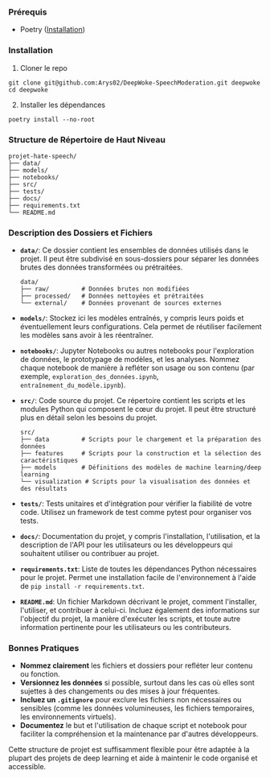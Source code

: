 ### Prérequis

* Poetry ([Installation](https://python-poetry.org/docs))

### Installation

1. Cloner le repo
```shell
git clone git@github.com:Arys02/DeepWoke-SpeechModeration.git deepwoke
cd deepwoke
```
2. Installer les dépendances
```shell
poetry install --no-root
```

### Structure de Répertoire de Haut Niveau

```
projet-hate-speech/
├── data/
├── models/
├── notebooks/
├── src/
├── tests/
├── docs/
├── requirements.txt
└── README.md
```

### Description des Dossiers et Fichiers

- **`data/`**: Ce dossier contient les ensembles de données utilisés dans le projet. Il peut être subdivisé en sous-dossiers pour séparer les données brutes des données transformées ou prétraitées.

  ```
  data/
  ├── raw/         # Données brutes non modifiées
  ├── processed/   # Données nettoyées et prétraitées
  └── external/    # Données provenant de sources externes
  ```

- **`models/`**: Stockez ici les modèles entraînés, y compris leurs poids et éventuellement leurs configurations. Cela permet de réutiliser facilement les modèles sans avoir à les réentraîner.

- **`notebooks/`**: Jupyter Notebooks ou autres notebooks pour l'exploration de données, le prototypage de modèles, et les analyses. Nommez chaque notebook de manière à refléter son usage ou son contenu (par exemple, `exploration_des_données.ipynb`, `entraînement_du_modèle.ipynb`).

- **`src/`**: Code source du projet. Ce répertoire contient les scripts et les modules Python qui composent le cœur du projet. Il peut être structuré plus en détail selon les besoins du projet.

  ```
  src/
  ├── data         # Scripts pour le chargement et la préparation des données
  ├── features     # Scripts pour la construction et la sélection des caractéristiques
  ├── models       # Définitions des modèles de machine learning/deep learning
  └── visualization # Scripts pour la visualisation des données et des résultats
  ```

- **`tests/`**: Tests unitaires et d'intégration pour vérifier la fiabilité de votre code. Utilisez un framework de test comme pytest pour organiser vos tests.

- **`docs/`**: Documentation du projet, y compris l'installation, l'utilisation, et la description de l'API pour les utilisateurs ou les développeurs qui souhaitent utiliser ou contribuer au projet.

- **`requirements.txt`**: Liste de toutes les dépendances Python nécessaires pour le projet. Permet une installation facile de l'environnement à l'aide de `pip install -r requirements.txt`.

- **`README.md`**: Un fichier Markdown décrivant le projet, comment l'installer, l'utiliser, et contribuer à celui-ci. Incluez également des informations sur l'objectif du projet, la manière d'exécuter les scripts, et toute autre information pertinente pour les utilisateurs ou les contributeurs.

### Bonnes Pratiques

- **Nommez clairement** les fichiers et dossiers pour refléter leur contenu ou fonction.
- **Versionnez les données** si possible, surtout dans les cas où elles sont sujettes à des changements ou des mises à jour fréquentes.
- **Incluez un `.gitignore`** pour exclure les fichiers non nécessaires ou sensibles (comme les données volumineuses, les fichiers temporaires, les environnements virtuels).
- **Documentez** le but et l'utilisation de chaque script et notebook pour faciliter la compréhension et la maintenance par d'autres développeurs.

Cette structure de projet est suffisamment flexible pour être adaptée à la plupart des projets de deep learning et aide à maintenir le code organisé et accessible.
